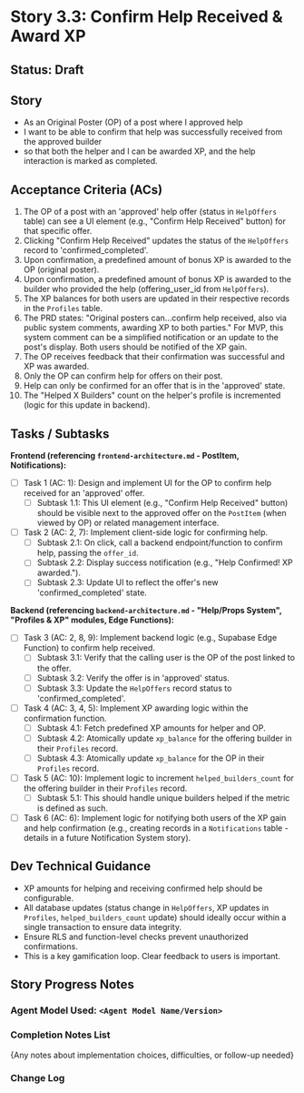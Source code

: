# Story 3.3: Confirm Help Received & Award XP

## Status: Draft

## Story

- As an Original Poster (OP) of a post where I approved help
- I want to be able to confirm that help was successfully received from the approved builder
- so that both the helper and I can be awarded XP, and the help interaction is marked as completed.

## Acceptance Criteria (ACs)

1.  The OP of a post with an 'approved' help offer (status in `HelpOffers` table) can see a UI element (e.g., "Confirm Help Received" button) for that specific offer.
2.  Clicking "Confirm Help Received" updates the status of the `HelpOffers` record to 'confirmed_completed'.
3.  Upon confirmation, a predefined amount of bonus XP is awarded to the OP (original poster).
4.  Upon confirmation, a predefined amount of bonus XP is awarded to the builder who provided the help (offering_user_id from `HelpOffers`).
5.  The XP balances for both users are updated in their respective records in the `Profiles` table.
6.  The PRD states: "Original posters can...confirm help received, also via public system comments, awarding XP to both parties." For MVP, this system comment can be a simplified notification or an update to the post's display. Both users should be notified of the XP gain.
7.  The OP receives feedback that their confirmation was successful and XP was awarded.
8.  Only the OP can confirm help for offers on their post.
9.  Help can only be confirmed for an offer that is in the 'approved' state.
10. The "Helped X Builders" count on the helper's profile is incremented (logic for this update in backend).

## Tasks / Subtasks

**Frontend (referencing `frontend-architecture.md` - PostItem, Notifications):**
- [ ] Task 1 (AC: 1): Design and implement UI for the OP to confirm help received for an 'approved' offer.
    - [ ] Subtask 1.1: This UI element (e.g., "Confirm Help Received" button) should be visible next to the approved offer on the `PostItem` (when viewed by OP) or related management interface.
- [ ] Task 2 (AC: 2, 7): Implement client-side logic for confirming help.
    - [ ] Subtask 2.1: On click, call a backend endpoint/function to confirm help, passing the `offer_id`.
    - [ ] Subtask 2.2: Display success notification (e.g., "Help Confirmed! XP awarded.").
    - [ ] Subtask 2.3: Update UI to reflect the offer's new 'confirmed_completed' state.

**Backend (referencing `backend-architecture.md` - "Help/Props System", "Profiles & XP" modules, Edge Functions):**
- [ ] Task 3 (AC: 2, 8, 9): Implement backend logic (e.g., Supabase Edge Function) to confirm help received.
    - [ ] Subtask 3.1: Verify that the calling user is the OP of the post linked to the offer.
    - [ ] Subtask 3.2: Verify the offer is in 'approved' status.
    - [ ] Subtask 3.3: Update the `HelpOffers` record status to 'confirmed_completed'.
- [ ] Task 4 (AC: 3, 4, 5): Implement XP awarding logic within the confirmation function.
    - [ ] Subtask 4.1: Fetch predefined XP amounts for helper and OP.
    - [ ] Subtask 4.2: Atomically update `xp_balance` for the offering builder in their `Profiles` record.
    - [ ] Subtask 4.3: Atomically update `xp_balance` for the OP in their `Profiles` record.
- [ ] Task 5 (AC: 10): Implement logic to increment `helped_builders_count` for the offering builder in their `Profiles` record.
    - [ ] Subtask 5.1: This should handle unique builders helped if the metric is defined as such.
- [ ] Task 6 (AC: 6): Implement logic for notifying both users of the XP gain and help confirmation (e.g., creating records in a `Notifications` table - details in a future Notification System story).

## Dev Technical Guidance

- XP amounts for helping and receiving confirmed help should be configurable.
- All database updates (status change in `HelpOffers`, XP updates in `Profiles`, `helped_builders_count` update) should ideally occur within a single transaction to ensure data integrity.
- Ensure RLS and function-level checks prevent unauthorized confirmations.
- This is a key gamification loop. Clear feedback to users is important.

## Story Progress Notes

### Agent Model Used: `<Agent Model Name/Version>`

### Completion Notes List

{Any notes about implementation choices, difficulties, or follow-up needed}

### Change Log 